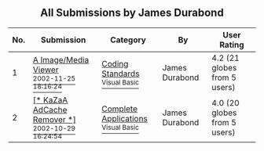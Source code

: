 ﻿<div align="center">

## All Submissions by James Durabond

</div>

No.  | Submission | Category | By   | User Rating
---- | ---------- | -------- | ---- | -----------
1 | [A Image/Media Viewer<br /><sup>2002-11-25 18:16:24</sup>](https://github.com/Planet-Source-Code/james-durabond-a-image-media-viewer__1-41042) | [Coding Standards<br /><sup>Visual Basic</sup>](../ByCategory/coding-standards__1-43.md) | James Durabond | 4.2 (21 globes from 5 users)
2 | [\[\* KaZaA AdCache Remover \*\]<br /><sup>2002-10-29 16:24:54</sup>](https://github.com/Planet-Source-Code/james-durabond-kazaa-adcache-remover__1-40249) | [Complete Applications<br /><sup>Visual Basic</sup>](../ByCategory/complete-applications__1-27.md) | James Durabond | 4.0 (20 globes from 5 users)
